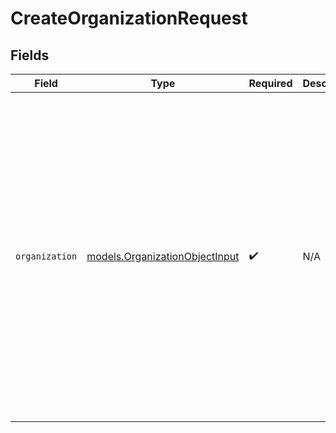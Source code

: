 # CreateOrganizationRequest


## Fields

| Field                                                                                                                                                                                                                                                                                                                                                                                                                                                                                                                | Type                                                                                                                                                                                                                                                                                                                                                                                                                                                                                                                 | Required                                                                                                                                                                                                                                                                                                                                                                                                                                                                                                             | Description                                                                                                                                                                                                                                                                                                                                                                                                                                                                                                          | Example                                                                                                                                                                                                                                                                                                                                                                                                                                                                                                              |
| -------------------------------------------------------------------------------------------------------------------------------------------------------------------------------------------------------------------------------------------------------------------------------------------------------------------------------------------------------------------------------------------------------------------------------------------------------------------------------------------------------------------- | -------------------------------------------------------------------------------------------------------------------------------------------------------------------------------------------------------------------------------------------------------------------------------------------------------------------------------------------------------------------------------------------------------------------------------------------------------------------------------------------------------------------- | -------------------------------------------------------------------------------------------------------------------------------------------------------------------------------------------------------------------------------------------------------------------------------------------------------------------------------------------------------------------------------------------------------------------------------------------------------------------------------------------------------------------- | -------------------------------------------------------------------------------------------------------------------------------------------------------------------------------------------------------------------------------------------------------------------------------------------------------------------------------------------------------------------------------------------------------------------------------------------------------------------------------------------------------------------- | -------------------------------------------------------------------------------------------------------------------------------------------------------------------------------------------------------------------------------------------------------------------------------------------------------------------------------------------------------------------------------------------------------------------------------------------------------------------------------------------------------------------- |
| `organization`                                                                                                                                                                                                                                                                                                                                                                                                                                                                                                       | [models.OrganizationObjectInput](../models/organizationobjectinput.md)                                                                                                                                                                                                                                                                                                                                                                                                                                               | :heavy_check_mark:                                                                                                                                                                                                                                                                                                                                                                                                                                                                                                   | N/A                                                                                                                                                                                                                                                                                                                                                                                                                                                                                                                  | {<br/>"created_at": "2009-07-20T22:55:29Z",<br/>"details": "This is a kind of organization",<br/>"domain_names": [<br/>"example.com",<br/>"test.com"<br/>],<br/>"external_id": "ABC123",<br/>"group_id": null,<br/>"id": 35436,<br/>"name": "One Organization",<br/>"notes": "",<br/>"organization_fields": {<br/>"org_decimal": 5.2,<br/>"org_dropdown": "option_1"<br/>},<br/>"shared_comments": true,<br/>"shared_tickets": true,<br/>"tags": [<br/>"enterprise",<br/>"other_tag"<br/>],<br/>"updated_at": "2011-05-05T10:38:52Z",<br/>"url": "https://company.zendesk.com/api/v2/organizations/35436.json"<br/>} |
